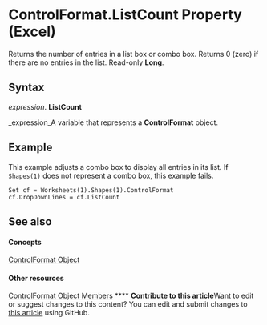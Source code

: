
# ControlFormat.ListCount Property (Excel)

Returns the number of entries in a list box or combo box. Returns 0 (zero) if there are no entries in the list. Read-only  **Long**.


## Syntax

 _expression_. **ListCount**

 _expression_A variable that represents a  **ControlFormat** object.


## Example

This example adjusts a combo box to display all entries in its list. If  `Shapes(1)` does not represent a combo box, this example fails.


```
Set cf = Worksheets(1).Shapes(1).ControlFormat 
cf.DropDownLines = cf.ListCount
```


## See also


#### Concepts


 [ControlFormat Object](fafc6e6b-641c-2179-0789-d86c2718b3c0.md)
#### Other resources


 [ControlFormat Object Members](a0d77b6f-e948-e12a-f65a-1633dc63efad.md)
****   **Contribute to this article**Want to edit or suggest changes to this content? You can edit and submit changes to  [this article](https://github.com/jhershey00/VBA_Excel_Test/OpenXMLCon/articles/9f7b60aa-8bf9-a7ec-c198-0a6f6316cc3c.md) using GitHub.

